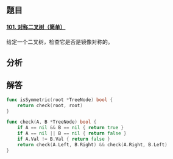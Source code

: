 ## 题目

#### [101. 对称二叉树（简单）](https://leetcode-cn.com/problems/symmetric-tree/)

给定一个二叉树，检查它是否是镜像对称的。

## 分析

## 解答

```go
func isSymmetric(root *TreeNode) bool {
    return check(root, root)
}

func check(A, B *TreeNode) bool {
    if A == nil && B == nil { return true }
    if A == nil || B == nil { return false }
    if A.Val != B.Val { return false }
    return check(A.Left, B.Right) && check(A.Right, B.Left) 
}
```

